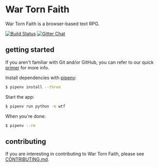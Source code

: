 # War Torn Faith

War Torn Faith is a browser-based text RPG.

[![Build Status](https://travis-ci.org/mrpudn/wtf.svg?branch=master)](https://travis-ci.org/mrpudn/wtf)
[![Gitter Chat](https://badges.gitter.im/gitterHQ/gitter.png)](https://gitter.im/wartornfaith/Lobby)

## getting started

If you aren't familiar with Git and/or GitHub, you can refer to our quick [primer](CONTRIBUTING.md#git-and-github-primer) for more info.

Install dependencies with [pipenv](https://github.com/kennethreitz/pipenv):
```bash
$ pipenv install --three
```

Start the app:
```bash
$ pipenv run python -m wtf
```

When you're done:
```bash
$ pipenv --rm
```

## contributing

If you are interesting in contributing to War Torn Faith, please see [CONTRIBUTING.md](CONTRIBUTING.md).
